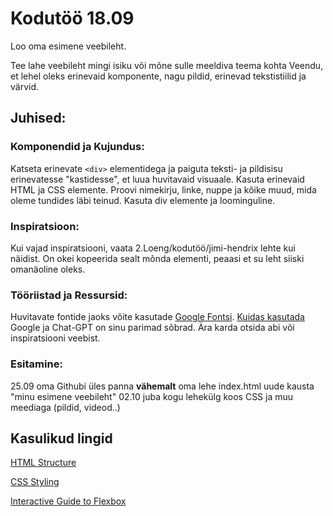 # Kodutöö 18.09

Loo oma esimene veebileht.

Tee lahe veebileht mingi isiku või mõne sulle meeldiva teema kohta
Veendu, et lehel oleks erinevaid komponente, nagu pildid, erinevad tekstistiilid ja värvid.

## Juhised:
### Komponendid ja Kujundus:
Katseta erinevate `<div>` elementidega ja paiguta teksti- ja pildisisu erinevatesse "kastidesse", et luua huvitavaid visuaale.
Kasuta erinevaid HTML ja CSS elemente. Proovi nimekirju, linke, nuppe ja kõike muud, mida oleme tundides läbi teinud. Kasuta div elemente ja loominguline.
### Inspiratsioon:
Kui vajad inspiratsiooni, vaata 2.Loeng/kodutöö/jimi-hendrix lehte kui näidist. On okei kopeerida sealt mõnda elementi, peaasi et su leht siiski omanäoline oleks.
### Tööriistad ja Ressursid:
Huvitavate fontide jaoks võite kasutade [Google Fontsi](https://fonts.google.com). [Kuidas kasutada](https://www.w3schools.com/css/css_font_google.asp)
Google ja Chat-GPT on sinu parimad sõbrad. Ära karda otsida abi või inspiratsiooni veebist.
### Esitamine:
25.09 oma Githubi üles panna **vähemalt** oma lehe index.html uude kausta "minu esimene veebileht"
02.10 juba kogu lehekülg koos CSS ja muu meediaga (pildid, videod..)


## Kasulikud lingid
[HTML Structure](https://developer.mozilla.org/en-US/docs/Learn/HTML/Introduction_to_HTML/Document_and_website_structure) 

[CSS Styling](https://developer.mozilla.org/en-US/docs/Learn/CSS/First_steps/Styling_a_biography_page)

[Interactive Guide to Flexbox](https://www.joshwcomeau.com/css/interactive-guide-to-flexbox/)


